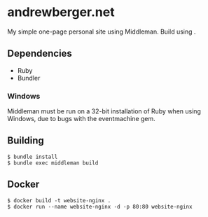 # andrewberger.net
My simple one-page personal site using Middleman. Build using .

## Dependencies
- Ruby
- Bundler

### Windows
Middleman must be run on a 32-bit installation of Ruby when using Windows, due to bugs with the eventmachine gem.

## Building
```
$ bundle install
$ bundle exec middleman build
```

## Docker
```
$ docker build -t website-nginx .
$ docker run --name website-nginx -d -p 80:80 website-nginx
```
